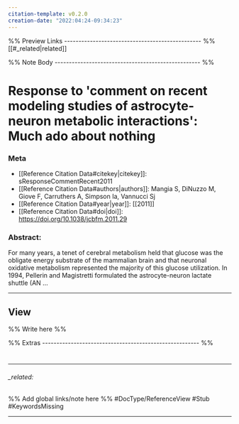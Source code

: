 ```yaml
---
citation-template: v0.2.0
creation-date: "2022:04:24-09:34:23"
---
```


%% Preview Links ------------------------------------------------ %%
[[#_related|related]]

%% Note Body --------------------------------------------------- %%
# Response to 'comment on recent modeling studies of astrocyte-neuron metabolic interactions': Much ado about nothing

### Meta
- [[Reference Citation Data#citekey|citekey]]: sResponseCommentRecent2011
- [[Reference Citation Data#authors|authors]]: Mangia S, DiNuzzo M, Giove F, Carruthers A, Simpson Ia, Vannucci Sj
- [[Reference Citation Data#year|year]]: [[2011]]
- [[Reference Citation Data#doi|doi]]: https://doi.org/10.1038/jcbfm.2011.29

### Abstract:
For many years, a tenet of cerebral metabolism held that glucose was the obligate energy substrate of the mammalian brain and that neuronal oxidative metabolism represented the majority of this glucose utilization. In 1994, Pellerin and Magistretti formulated the astrocyte-neuron lactate shuttle (AN …

---

## View

%% Write here %%






%% Extras ------------------------------------------------------- %%
#
___

###### _related: 
%% Add global links/note here %%
#DocType/ReferenceView #Stub #KeywordsMissing 

___